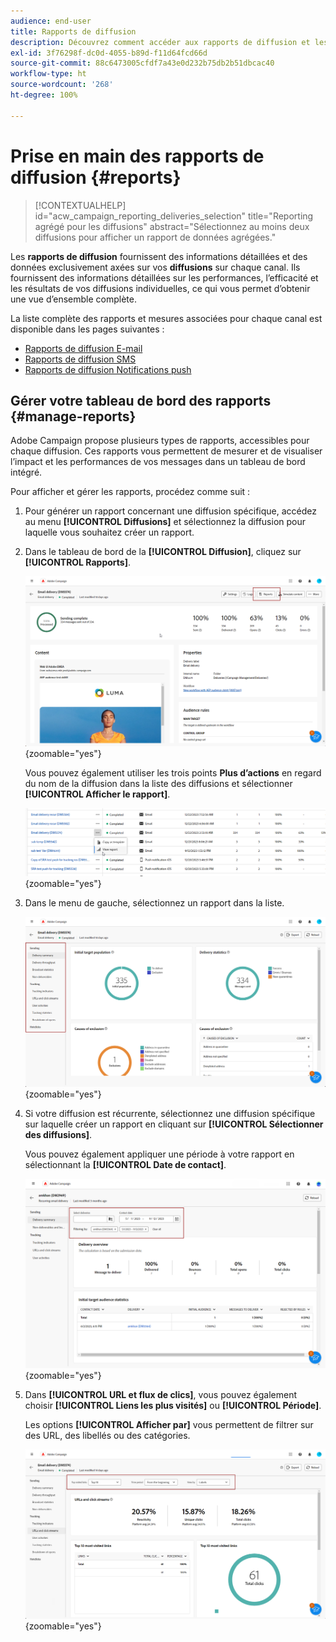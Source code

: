 ```yaml
---
audience: end-user
title: Rapports de diffusion
description: Découvrez comment accéder aux rapports de diffusion et les utiliser.
exl-id: 3f76298f-dc0d-4055-b89d-f11d64fcd66d
source-git-commit: 88c6473005cfdf7a43e0d232b75db2b51dbcac40
workflow-type: ht
source-wordcount: '268'
ht-degree: 100%

---
```


# Prise en main des rapports de diffusion {#reports}

>[!CONTEXTUALHELP]
>id="acw_campaign_reporting_deliveries_selection"
>title="Reporting agrégé pour les diffusions"
>abstract="Sélectionnez au moins deux diffusions pour afficher un rapport de données agrégées."

Les **rapports de diffusion** fournissent des informations détaillées et des données exclusivement axées sur vos **diffusions** sur chaque canal. Ils fournissent des informations détaillées sur les performances, l’efficacité et les résultats de vos diffusions individuelles, ce qui vous permet d’obtenir une vue d’ensemble complète.

La liste complète des rapports et mesures associées pour chaque canal est disponible dans les pages suivantes :

* [Rapports de diffusion E-mail](email-report.md)
* [Rapports de diffusion SMS](sms-report.md)
* [Rapports de diffusion Notifications push](push-report.md)

## Gérer votre tableau de bord des rapports {#manage-reports}

Adobe Campaign propose plusieurs types de rapports, accessibles pour chaque diffusion. Ces rapports vous permettent de mesurer et de visualiser l’impact et les performances de vos messages dans un tableau de bord intégré.

Pour afficher et gérer les rapports, procédez comme suit :

1. Pour générer un rapport concernant une diffusion spécifique, accédez au menu **[!UICONTROL Diffusions]** et sélectionnez la diffusion pour laquelle vous souhaitez créer un rapport.

1. Dans le tableau de bord de la **[!UICONTROL Diffusion]**, cliquez sur **[!UICONTROL Rapports]**.

   ![](assets/manage_delivery_report_1.png){zoomable=&quot;yes&quot;}

   Vous pouvez également utiliser les trois points **Plus d’actions** en regard du nom de la diffusion dans la liste des diffusions et sélectionner **[!UICONTROL Afficher le rapport]**.

   ![](assets/manage_delivery_report_2.png){zoomable=&quot;yes&quot;}

1. Dans le menu de gauche, sélectionnez un rapport dans la liste.

   ![](assets/manage_delivery_report_3.png){zoomable=&quot;yes&quot;}

1. Si votre diffusion est récurrente, sélectionnez une diffusion spécifique sur laquelle créer un rapport en cliquant sur **[!UICONTROL Sélectionner des diffusions]**.

   Vous pouvez également appliquer une période à votre rapport en sélectionnant la **[!UICONTROL Date de contact]**.

   ![](assets/delivery-recurring.png){zoomable=&quot;yes&quot;}

1. Dans **[!UICONTROL URL et flux de clics]**, vous pouvez également choisir **[!UICONTROL Liens les plus visités]** ou **[!UICONTROL Période]**.

   Les options **[!UICONTROL Afficher par]** vous permettent de filtrer sur des URL, des libellés ou des catégories.

   ![](assets/manage_delivery_report_5.png){zoomable=&quot;yes&quot;}
